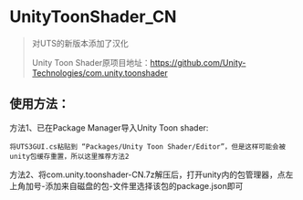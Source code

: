 # UnityToonShader_CN
> 对UTS的新版本添加了汉化
> 
> Unity Toon Shader原项目地址：https://github.com/Unity-Technologies/com.unity.toonshader

## 使用方法：
方法1、已在Package Manager导入Unity Toon shader:

    将UTS3GUI.cs粘贴到 “Packages/Unity Toon Shader/Editor”，但是这样可能会被unity包缓存重置，所以这里推荐方法2

方法2、将com.unity.toonshader-CN.7z解压后，打开unity内的包管理器，点左上角加号-添加来自磁盘的包-文件里选择该包的package.json即可
